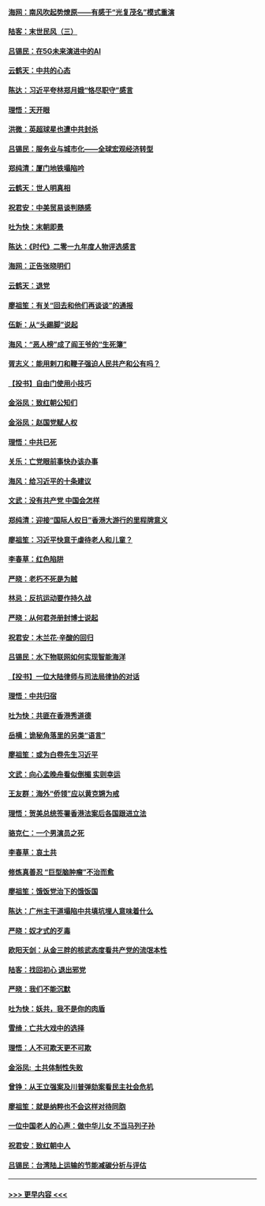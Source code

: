 #### [海网：南风吹起势燎原——有感于“光复茂名”模式重演](../pages/nsc993/n11732308.md?t=12200301) 
#### [陆客：末世民风（三）](../pages/nsc993/n11732211.md?t=12200301) 
#### [吕锡民：在5G未来演进中的AI](../pages/nsc993/n11730010.md?t=12200301) 
#### [云鹤天：中共的心态](../pages/nsc993/n11729906.md?t=12200301) 
#### [陈达：习近平夸林郑月娥“恪尽职守”感言](../pages/nsc993/n11729881.md?t=12200301) 
#### [理悟：天开眼](../pages/nsc993/n11729699.md?t=12200301) 
#### [洪微：英超球星也遭中共封杀](../pages/nsc993/n11727243.md?t=12200301) 
#### [吕锡民：服务业与城市化——全球宏观经济转型](../pages/nsc993/n11725845.md?t=12200301) 
#### [郑纯清：厦门地铁塌陷吟](../pages/nsc993/n11725813.md?t=12200301) 
#### [云鹤天：世人明真相](../pages/nsc993/n11725621.md?t=12200301) 
#### [祝君安：中美贸易谈判随感](../pages/nsc993/n11725609.md?t=12200301) 
#### [吐为快：末朝即景](../pages/nsc993/n11723365.md?t=12200301) 
#### [陈达：《时代》二零一九年度人物评选感言](../pages/nsc993/n11723337.md?t=12200301) 
#### [海网：正告张晓明们](../pages/nsc993/n11723228.md?t=12200301) 
#### [云鹤天：退党](../pages/nsc993/n11723056.md?t=12200301) 
#### [廖祖笙：有关“回去和他们再谈谈”的通报](../pages/nsc993/n11722442.md?t=12200301) 
#### [伍新：从“头踢脚”说起](../pages/nsc993/n11722429.md?t=12200301) 
#### [海风：“恶人榜”成了阎王爷的“生死簿”](../pages/nsc993/n11722272.md?t=12200301) 
#### [胥志义：能用剌刀和鞭子强迫人民共产和公有吗？](../pages/nsc993/n11720569.md?t=12200301) 
#### [【投书】自由门使用小技巧](../pages/nsc993/n11720180.md?t=12200301) 
#### [金浴凤：致红朝公知们](../pages/nsc993/n11720563.md?t=12200301) 
#### [金浴凤：赵国党赋人权](../pages/nsc993/n11720533.md?t=12200301) 
#### [理悟：中共已死](../pages/nsc993/n11720233.md?t=12200301) 
#### [关乐：亡党眼前事快办该办事](../pages/nsc993/n11719160.md?t=12200301) 
#### [海风：给习近平的十条建议](../pages/nsc993/n11717616.md?t=12200301) 
#### [文武：没有共产党 中国会怎样](../pages/nsc993/n11717584.md?t=12200301) 
#### [郑纯清：迎接“国际人权日”香港大游行的里程牌意义](../pages/nsc993/n11717417.md?t=12200301) 
#### [廖祖笙：习近平快意于虐待老人和儿童？](../pages/nsc993/n11715313.md?t=12200301) 
#### [李春草：红色陷阱](../pages/nsc993/n11715029.md?t=12200301) 
#### [严晓：老朽不死是为贼](../pages/nsc993/n11712910.md?t=12200301) 
#### [林忌：反抗运动要作持久战](../pages/nsc993/n11712623.md?t=12200301) 
#### [严晓：从何君尧册封博士说起](../pages/nsc993/n11712465.md?t=12200301) 
#### [祝君安：木兰花·辛酸的回归](../pages/nsc993/n11712381.md?t=12200301) 
#### [吕锡民：水下物联网如何实现智能海洋](../pages/nsc993/n11711158.md?t=12200301) 
#### [【投书】一位大陆律师与司法局律协的对话](../pages/nsc993/n11709675.md?t=12200301) 
#### [理悟：中共归宿](../pages/nsc993/n11710059.md?t=12200301) 
#### [吐为快：共匪在香港秀道德](../pages/nsc993/n11709979.md?t=12200301) 
#### [岳横：诡秘角落里的另类“语言”](../pages/nsc993/n11709792.md?t=12200301) 
#### [廖祖笙：或为白卷先生习近平](../pages/nsc993/n11708330.md?t=12200301) 
#### [文武：向心孟晚舟看似倒楣 实则幸运](../pages/nsc993/n11708236.md?t=12200301) 
#### [王友群：海外“侨领”应以黄克锵为戒](../pages/nsc993/n11706176.md?t=12200301) 
#### [理悟：贺美总统签署香港法案后各国跟进立法](../pages/nsc993/n11706853.md?t=12200301) 
#### [骆克仁：一个男演员之死](../pages/nsc993/n11706677.md?t=12200301) 
#### [李春草：哀土共](../pages/nsc993/n11706255.md?t=12200301) 
#### [修炼真善忍 “巨型脑肿瘤”不治而愈](../pages/nsc993/n11705340.md?t=12200301) 
#### [廖祖笙：饿饭党治下的饿饭国](../pages/nsc993/n11705085.md?t=12200301) 
#### [陈达：广州主干道塌陷中共填坑埋人意味着什么](../pages/nsc993/n11705046.md?t=12200301) 
#### [严晓：奴才式的歹毒](../pages/nsc993/n11704826.md?t=12200301) 
#### [欧阳天剑：从金三胖的核武态度看共产党的流氓本性](../pages/nsc993/n11702238.md?t=12200301) 
#### [陆客：找回初心 退出邪党](../pages/nsc993/n11702213.md?t=12200301) 
#### [严晓：我们不能沉默](../pages/nsc993/n11702110.md?t=12200301) 
#### [吐为快：妖共，我不是你的肉盾](../pages/nsc993/n11701366.md?t=12200301) 
#### [雪绮：亡共大戏中的选择](../pages/nsc993/n11699922.md?t=12200301) 
#### [理悟：人不可欺天更不可欺](../pages/nsc993/n11699657.md?t=12200301) 
#### [金浴凤:  土共体制性失败](../pages/nsc993/n11699361.md?t=12200301) 
#### [曾铮：从王立强案及川普弹劾案看民主社会危机](../pages/nsc993/n11699318.md?t=12200301) 
#### [廖祖笙：就是纳粹也不会这样对待同胞](../pages/nsc993/n11697658.md?t=12200301) 
#### [一位中国老人的心声：做中华儿女 不当马列子孙](../pages/nsc993/n11697525.md?t=12200301) 
#### [祝君安：致红朝中人](../pages/nsc993/n11697518.md?t=12200301) 
#### [吕锡民：台湾陆上运输的节能减碳分析与评估](../pages/nsc993/n11694983.md?t=12200301) 

----
#### [ >>> 更早内容 <<< ](../indexes/nsc993-earlier.md)
